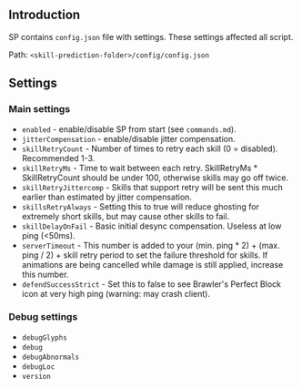 ## Introduction

SP contains `config.json` file with settings. These settings affected all script.

Path: `<skill-prediction-folder>/config/config.json`

## Settings

### Main settings
* `enabled`              - enable/disable SP from start (see `commands.md`).
* `jitterCompensation`	 - enable/disable jitter compensation.
* `skillRetryCount`		 - Number of times to retry each skill (0 = disabled). Recommended 1-3.
* `skillRetryMs`		 - Time to wait between each retry. SkillRetryMs * SkillRetryCount should be under 100, otherwise skills may go off twice.
* `skillRetryJittercomp` - Skills that support retry will be sent this much earlier than estimated by jitter compensation.
* `skillsRetryAlways`	 - Setting this to true will reduce ghosting for extremely short skills, but may cause other skills to fail.
* `skillDelayOnFail`	 - Basic initial desync compensation. Useless at low ping (<50ms).
* `serverTimeout`	     - This number is added to your (min. ping * 2) + (max. ping / 2) + skill retry period to set the failure threshold for skills. If animations are being cancelled while damage is still applied, increase this number.
* `defendSuccessStrict`  - Set this to false to see Brawler's Perfect Block icon at very high ping (warning: may crash client).

### Debug settings

*   `debugGlyphs`
*	`debug`
*	`debugAbnormals`
*	`debugLoc`
*	`version`
